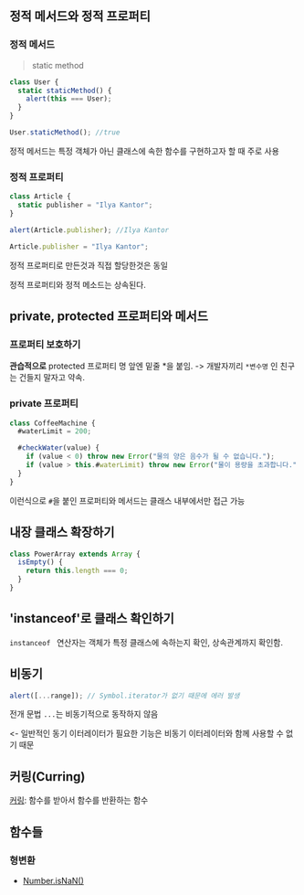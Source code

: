 ## 정적 메서드와 정적 프로퍼티

### 정적 메서드

> static method

```javascript
class User {
  static staticMethod() {
    alert(this === User);
  }
}

User.staticMethod(); //true
```

정적 메서드는 특정 객체가 아닌 클래스에 속한 함수를 구현하고자 할 때 주로 사용

### 정적 프로퍼티

```js
class Article {
  static publisher = "Ilya Kantor";
}

alert(Article.publisher); //Ilya Kantor
```

```js
Article.publisher = "Ilya Kantor";
```

정적 프로퍼티로 만든것과 직접 할당한것은 동일

정적 프로퍼티와 정적 메소드는 상속된다.

## private, protected 프로퍼티와 메서드

### 프로퍼티 보호하기

**관습적으로** protected 프로퍼티 명 앞엔 밑줄 *을 붙임.
-> 개발자끼리 `*변수명` 인 친구는 건들지 말자고 약속.

### private 프로퍼티

```js
class CoffeeMachine {
  #waterLimit = 200;

  #checkWater(value) {
    if (value < 0) throw new Error("물의 양은 음수가 될 수 없습니다.");
    if (value > this.#waterLimit) throw new Error("물이 용량을 초과합니다.");
  }
}
```

이런식으로 `#`을 붙인 프로퍼티와 메서드는 클래스 내부에서만 접근 가능

## 내장 클래스 확장하기

```js
class PowerArray extends Array {
  isEmpty() {
    return this.length === 0;
  }
}
```

## 'instanceof'로 클래스 확인하기

`instanceof ` 연산자는 객체가 특정 클래스에 속하는지 확인, 상속관계까지 확인함.

## 비동기

```js
alert([...range]); // Symbol.iterator가 없기 때문에 에러 발생
```

전개 문법 `...`는 비동기적으로 동작하지 않음

<- 일반적인 동기 이터레이터가 필요한 기능은 비동기 이터레이터와 함께 사용할 수 없기 때문

## 커링(Curring)

[커링](https://ko.javascript.info/currying-partials): 함수를 받아서 함수를 반환하는 함수

## 함수들

### 형변환

- [Number.isNaN()](<Number.isNaN()>)

